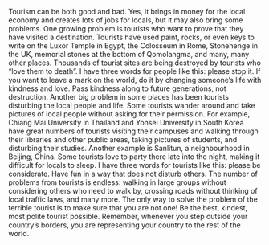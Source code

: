 Tourism can be both good and bad. Yes, it brings in money for the local economy and creates lots of jobs for locals, but it may also bring some problems.
One growing problem is tourists who want to prove that they have visited a destination. Tourists have used paint, rocks, or even keys to write on the Luxor Temple in Egypt, the Colosseum in Rome, Stonehenge in the UK, memorial stones at the bottom of Qomolangma, and many, many other places. Thousands of tourist sites are being destroyed by tourists who “love them to death”. I have three words for people like this: please stop it. If you want to leave a mark on the world, do it by changing someone’s life with kindness and love. Pass kindness along to future generations, not destruction.
Another big problem in some places has been tourists disturbing the local people and life. Some tourists wander around and take pictures of local people without asking for their permission. For example, Chiang Mai University in Thailand and Yonsei University in South Korea have great numbers of tourists visiting their campuses and walking through their libraries and other public areas, taking pictures of students, and disturbing their studies. Another example is Sanlitun, a neighbourhood in Beijing, China. Some tourists love to party there late into the night, making it difficult for locals to sleep. I have three words for tourists like this: please be considerate. Have fun in a way that does not disturb others.
The number of problems from tourists is endless: walking in large groups without considering others who need to walk by, crossing roads without thinking of local traffic laws, and many more. The only way to solve the problem of the terrible tourist is to make sure that you are not one! Be the best, kindest, most polite tourist possible. Remember, whenever you step outside your country’s borders, you are representing your country to the rest of the world.